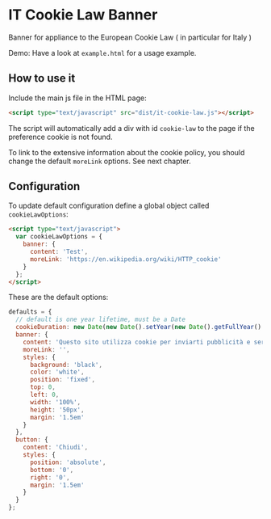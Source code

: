 
# IT Cookie Law Banner

Banner for appliance to the European Cookie Law ( in particular for Italy )

Demo: Have a look at `example.html` for a usage example.

## How to use it

Include the main js file in the HTML page:

```html
<script type="text/javascript" src="dist/it-cookie-law.js"></script>
```

The script will automatically add a div with id `cookie-law` to the page if 
the preference cookie is not found.

To link to the extensive information about the cookie policy, you should change
the default `moreLink` options. See next chapter.

## Configuration

To update default configuration define a global object called `cookieLawOptions`:

```html
<script type="text/javascript">
  var cookieLawOptions = {
    banner: {
      content: 'Test',
      moreLink: 'https://en.wikipedia.org/wiki/HTTP_cookie'
    }
  };
</script>
```

These are the default options:

```javascript
defaults = {
  // default is one year lifetime, must be a Date
  cookieDuration: new Date(new Date().setYear(new Date().getFullYear() + 1)), // one year
  banner: {
    content: 'Questo sito utilizza cookie per inviarti pubblicità e servizi in linea con le tue preferenze. Se vuoi saperne di più o negare il consenso a tutti o ad alcuni cookie {{clicca qui}}. Chiudendo questo banner, scorrendo questa pagina o cliccando qualunque suo elemento acconsenti all\'uso dei cookie.',
    moreLink: '',
    styles: {
      background: 'black',
      color: 'white',
      position: 'fixed',
      top: 0,
      left: 0,
      width: '100%',
      height: '50px',
      margin: '1.5em'
    }
  },
  button: {
    content: 'Chiudi',
    styles: {
      position: 'absolute',
      bottom: '0',
      right: '0',
      margin: '1.5em'
    }
  }
};
```
